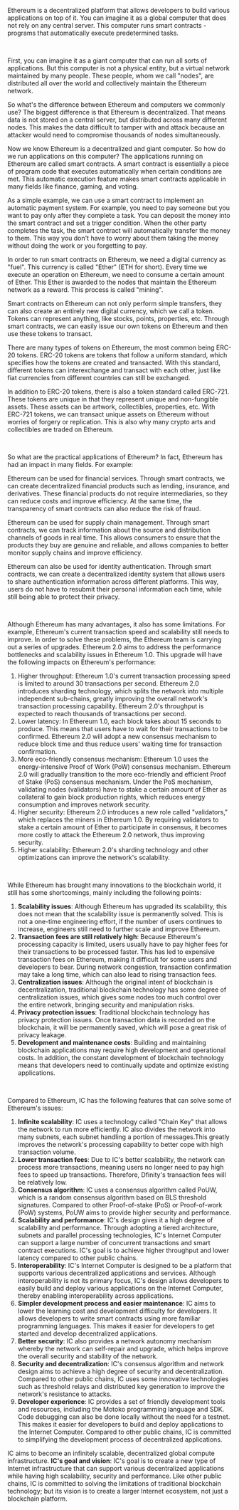 Ethereum is a decentralized platform that allows developers to build various applications on top of it. You can imagine it as a global computer that does not rely on any central server. This computer runs smart contracts - programs that automatically execute predetermined tasks.

<br>

First, you can imagine it as a giant computer that can run all sorts of applications. But this computer is not a physical entity, but a virtual network maintained by many people. These people, whom we call "nodes", are distributed all over the world and collectively maintain the Ethereum network.

So what's the difference between Ethereum and computers we commonly use? The biggest difference is that Ethereum is decentralized. That means data is not stored on a central server, but distributed across many different nodes. This makes the data difficult to tamper with and attack because an attacker would need to compromise thousands of nodes simultaneously.

Now we know Ethereum is a decentralized and giant computer. So how do we run applications on this computer? The applications running on Ethereum are called smart contracts. A smart contract is essentially a piece of program code that executes automatically when certain conditions are met. This automatic execution feature makes smart contracts applicable in many fields like finance, gaming, and voting.

As a simple example, we can use a smart contract to implement an automatic payment system. For example, you need to pay someone but you want to pay only after they complete a task. You can deposit the money into the smart contract and set a trigger condition. When the other party completes the task, the smart contract will automatically transfer the money to them. This way you don't have to worry about them taking the money without doing the work or you forgetting to pay.

In order to run smart contracts on Ethereum, we need a digital currency as "fuel". This currency is called "Ether" (ETH for short). Every time we execute an operation on Ethereum, we need to consume a certain amount of Ether. This Ether is awarded to the nodes that maintain the Ethereum network as a reward. This process is called "mining".

Smart contracts on Ethereum can not only perform simple transfers, they can also create an entirely new digital currency, which we call a token. Tokens can represent anything, like stocks, points, properties, etc. Through smart contracts, we can easily issue our own tokens on Ethereum and then use these tokens to transact.

There are many types of tokens on Ethereum, the most common being ERC-20 tokens. ERC-20 tokens are tokens that follow a uniform standard, which specifies how the tokens are created and transacted. With this standard, different tokens can interexchange and transact with each other, just like fiat currencies from different countries can still be exchanged.

In addition to ERC-20 tokens, there is also a token standard called ERC-721. These tokens are unique in that they represent unique and non-fungible assets. These assets can be artwork, collectibles, properties, etc. With ERC-721 tokens, we can transact unique assets on Ethereum without worries of forgery or replication. This is also why many crypto arts and collectibles are traded on Ethereum.

<br>

So what are the practical applications of Ethereum? In fact, Ethereum has had an impact in many fields. For example:

Ethereum can be used for financial services. Through smart contracts, we can create decentralized financial products such as lending, insurance, and derivatives. These financial products do not require intermediaries, so they can reduce costs and improve efficiency. At the same time, the transparency of smart contracts can also reduce the risk of fraud.

Ethereum can be used for supply chain management. Through smart contracts, we can track information about the source and distribution channels of goods in real time. This allows consumers to ensure that the products they buy are genuine and reliable, and allows companies to better monitor supply chains and improve efficiency.

Ethereum can also be used for identity authentication. Through smart contracts, we can create a decentralized identity system that allows users to share authentication information across different platforms. This way, users do not have to resubmit their personal information each time, while still being able to protect their privacy.

<br>

Although Ethereum has many advantages, it also has some limitations. For example, Ethereum's current transaction speed and scalability still needs to improve. In order to solve these problems, the Ethereum team is carrying out a series of upgrades. Ethereum 2.0 aims to address the performance bottlenecks and scalability issues in Ethereum 1.0. This upgrade will have the following impacts on Ethereum's performance:

1. Higher throughput: Ethereum 1.0's current transaction processing speed is limited to around 30 transactions per second. Ethereum 2.0 introduces sharding technology, which splits the network into multiple independent sub-chains, greatly improving the overall network's transaction processing capability. Ethereum 2.0's throughput is expected to reach thousands of transactions per second.
2. Lower latency: In Ethereum 1.0, each block takes about 15 seconds to produce. This means that users have to wait for their transactions to be confirmed. Ethereum 2.0 will adopt a new consensus mechanism to reduce block time and thus reduce users' waiting time for transaction confirmation.
3. More eco-friendly consensus mechanism: Ethereum 1.0 uses the energy-intensive Proof of Work (PoW) consensus mechanism. Ethereum 2.0 will gradually transition to the more eco-friendly and efficient Proof of Stake (PoS) consensus mechanism. Under the PoS mechanism, validating nodes (validators) have to stake a certain amount of Ether as collateral to gain block production rights, which reduces energy consumption and improves network security.
4. Higher security: Ethereum 2.0 introduces a new role called "validators," which replaces the miners in Ethereum 1.0. By requiring validators to stake a certain amount of Ether to participate in consensus, it becomes more costly to attack the Ethereum 2.0 network, thus improving security.
5. Higher scalability: Ethereum 2.0's sharding technology and other optimizations can improve the network's scalability.

<br>

While Ethereum has brought many innovations to the blockchain world, it still has some shortcomings, mainly including the following points:

1. **Scalability issues**: Although Ethereum has upgraded its scalability, this does not mean that the scalability issue is permanently solved. This is not a one-time engineering effort, if the number of users continues to increase, engineers still need to further scale and improve Ethereum.
2. **Transaction fees are still relatively high**: Because Ethereum's processing capacity is limited, users usually have to pay higher fees for their transactions to be processed faster. This has led to expensive transaction fees on Ethereum, making it difficult for some users and developers to bear. During network congestion, transaction confirmation may take a long time, which can also lead to rising transaction fees.
3. **Centralization issues**: Although the original intent of blockchain is decentralization, traditional blockchain technology has some degree of centralization issues, which gives some nodes too much control over the entire network, bringing security and manipulation risks.
4. **Privacy protection issues**: Traditional blockchain technology has privacy protection issues. Once transaction data is recorded on the blockchain, it will be permanently saved, which will pose a great risk of privacy leakage.
5. **Development and maintenance costs**: Building and maintaining blockchain applications may require high development and operational costs. In addition, the constant development of blockchain technology means that developers need to continually update and optimize existing applications.

<br>

Compared to Ethereum, IC has the following features that can solve some of Ethereum's issues:

1. **Infinite scalability**: IC uses a technology called "Chain Key" that allows the network to run more efficiently. IC also divides the network into many subnets, each subnet handling a portion of messages.This greatly improves the network's processing capability to better cope with high transaction volume.
2. **Lower transaction fees**: Due to IC's better scalability, the network can process more transactions, meaning users no longer need to pay high fees to speed up transactions. Therefore, Dfinity's transaction fees will be relatively low.
3. **Consensus algorithm**: IC uses a consensus algorithm called PoUW, which is a random consensus algorithm based on BLS threshold signatures. Compared to other Proof-of-stake (PoS) or Proof-of-work (PoW) systems, PoUW aims to provide higher security and performance.
4. **Scalability and performance**: IC's design gives it a high degree of scalability and performance. Through adopting a tiered architecture, subnets and parallel processing technologies, IC's Internet Computer can support a large number of concurrent transactions and smart contract executions. IC's goal is to achieve higher throughput and lower latency compared to other public chains.
5. **Interoperability**: IC's Internet Computer is designed to be a platform that supports various decentralized applications and services. Although interoperability is not its primary focus, IC's design allows developers to easily build and deploy various applications on the Internet Computer, thereby enabling interoperability across applications.
6. **Simpler development process and easier maintenance**: IC aims to lower the learning cost and development difficulty for developers. It allows developers to write smart contracts using more familiar programming languages. This makes it easier for developers to get started and develop decentralized applications.
7. **Better security**: IC also provides a network autonomy mechanism whereby the network can self-repair and upgrade, which helps improve the overall security and stability of the network.
8. **Security and decentralization**: IC's consensus algorithm and network design aims to achieve a high degree of security and decentralization. Compared to other public chains, IC uses some innovative technologies such as threshold relays and distributed key generation to improve the network's resistance to attacks.
9. **Developer experience**: IC provides a set of friendly development tools and resources, including the Motoko programming language and SDK. Code debugging can also be done locally without the need for a testnet. This makes it easier for developers to build and deploy applications to the Internet Computer. Compared to other public chains, IC is committed to simplifying the development process of decentralized applications.

IC aims to become an infinitely scalable, decentralized global compute infrastructure. **IC's goal and vision**: IC's goal is to create a new type of Internet infrastructure that can support various decentralized applications while having high scalability, security and performance. Like other public chains, IC is committed to solving the limitations of traditional blockchain technology; but its vision is to create a larger Internet ecosystem, not just a blockchain platform.
